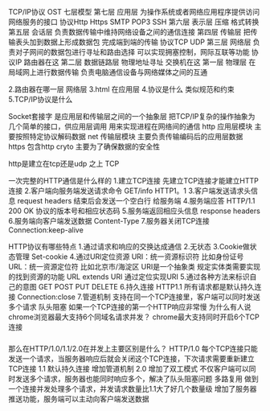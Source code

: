 TCP/IP协议
OST 七层模型
第七层 应用层 为操作系统或者网络应用程序提供访问网络服务的接口 协议Http Https SMTP POP3 SSH
第六层 表示层 压缩 格式转换
第五层 会话层 负责数据传输中维持网络设备之间的通信连接
第四层 传输层 把传输表头加到数据上形成数据包 完成端到端的传输 协议TCP UDP
第三层 网络层 负责对子网间的数据包进行寻址和路由选择 可以实现拥塞控制，网际互联等功能 协议IP 路由器在这
第二层 数据链路层  物理地址寻址 交换机在这
第一层 物理层 在局域网上进行数据传输 负责电脑通信设备与网络媒体之间的互通

2.路由器在哪一层 网络层
3.html 在应用层
4.协议是什么 类似规范和约束
5.TCP/IP协议是什么 

Socket套接字 是应用层和传输层之间的一个抽象层 把TCP/IP复杂的操作抽象为几个简单的接口，供应用层调用
用来实现进程在网络间的通信 
http 应用层模块 主要按照特定协议解码数据
net 传输层模块 主要负责传输编码后的应用层数据
https 包含http cryto 主要为了确保数据的安全性

http是建立在tcp还是udp 之上
TCP

一次完整的HTTP通信是什么样的
1.建立TCP连接 先建立TCP连接才能建立HTTP连接
2.客户端向服务端发送请求命令 GET/info HTTP1。1
3.客户端发送请求头信息 request headers 结束后会发送一个空白行 给服务端
4.服务端应答 HTTP/1.1 200 OK 协议的版本号和相应状态码
5.服务端返回相应头信息  response headers
6.服务端向客户端发送数据 Content-Type
7.服务器关闭TCP连接 Connection:keep-alive 

HTTP协议有哪些特点
1.通过请求和响应的交换达成通信
2.无状态
3.Cookie做状态管理 Set-cookie
4.通过URl定位资源
URI：统一资源标识符 比如身份证号
URL：统一资源定位符 比如北京市/海淀区
URI是一个抽象类 规定实体类需要实现的找到资源的功能
URL extends URI 通过定位实现URI
5.通过各种方法来标识自己的意图
GET POST PUT DELETE
6.持久连接 
HTTP1.1 所有请求都是默认持久连接
Connection:close
7.管道机制
支持在同一个TCP连接里，客户端可以同时发送多个请求
队头阻塞 如果一个TCP连接的第一个HTTP响应非常慢
为什么有人说chrome浏览器最大支持6个同域名请求并发？
chrome最大支持同时开启6个TCP连接 

###
那么在HTTP/1.0/1.1/2.0在并发上主要区别是什么？
HTTP/1.0
每个TCP连接只能发送一个请求，当服务器响应后就会关闭这个TCP连接，下次请求需要重新建立TCP连接
1.1
默认持久连接
增加管道机制
2.0
增加了双工模式 不仅客户端可以同时发送多个请求，服务器也能同时响应多个，解决了队头阻塞问题
多路复用 做到一个连接并发处理多个请求，并发请求数量比1.1大了好几个数量级
增加了服务器推送功能，服务端可以主动向客户端发送数据 


